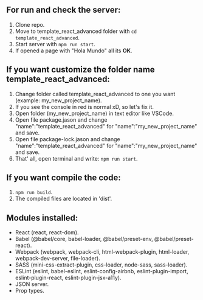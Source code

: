 ## For run and check the server:

1. Clone repo.
2. Move to template_react_advanced folder with `cd template_react_advanced`.
3. Start server with `npm run start`.
4. If opened a page with "Hola Mundo" all its **OK**.

## If you want customize the folder name template_react_advanced:

1. Change folder called template_react_advanced to one you want (example: my_new_project_name).
2. If you see the console in red is normal xD, so let's fix it.
3. Open folder (my_new_project_name) in text editor like VSCode.
4. Open file package.jason and change "name":"template_react_advanced" for "name":"my_new_project_name" and save.
5. Open file package-lock.jason and change "name":"template_react_advanced" for "name":"my_new_project_name" and save.
6. That' all, open terminal and write: `npm run start`.

## If you want compile the code:

1. `npm run build`.
2. The compiled files are located in 'dist'.

## Modules installed:

- React (react, react-dom).
- Babel (@babel/core, babel-loader, @babel/preset-env, @babel/preset-react).
- Webpack (webpack, webpack-cli, html-webpack-plugin, html-loader, webpack-dev-server, file-loader).
- SASS (mini-css-extract-plugin, css-loader, node-sass, sass-loader).
- ESLint (eslint, babel-eslint, eslint-config-airbnb, eslint-plugin-import, eslint-plugin-react, eslint-plugin-jsx-a11y).
- JSON server.
- Prop types.
